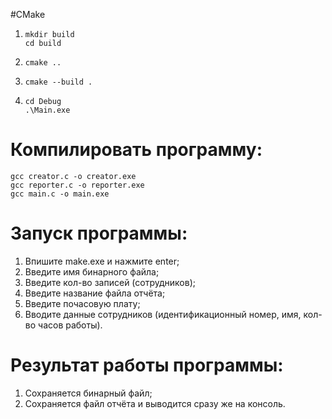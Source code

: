 #CMake
1.  ```
    mkdir build
    cd build
    ```
2.  ```
    cmake ..
    ```
3.  ```
    cmake --build .
    ```
4.  ```
    cd Debug
    .\Main.exe
    ```
# Компилировать программу:
```
gcc creator.c -o creator.exe
gcc reporter.c -o reporter.exe
gcc main.c -o main.exe
```
# Запуск программы:
1. Впишите make.exe и нажмите enter;
2. Введите имя бинарного файла;
3. Введите кол-во записей (сотрудников);
4. Введите название файла отчёта;
5. Введите почасовую плату;
6. Вводите данные сотрудников (идентификационный номер, имя, кол-во часов работы).

# Результат работы программы:
1. Сохраняется бинарный файл;
2. Сохраняется файл отчёта и выводится сразу же на консоль.
